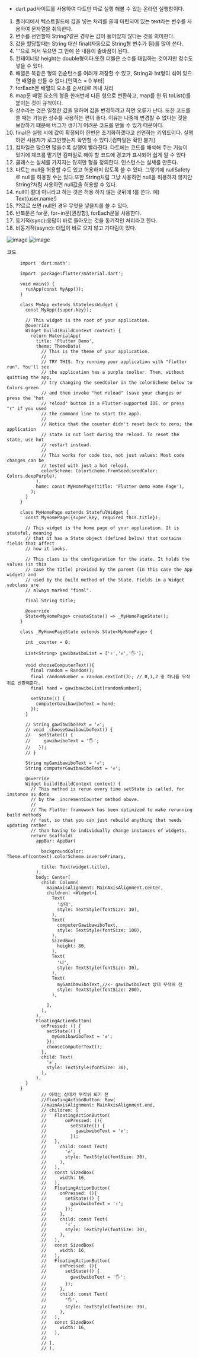 * dart pad사이트를 사용하여 다트만 따로 실행 해볼 수 있는 온라인 실행창이다.

1. 플러터에서 텍스트필드에 값을 넣는 처리를 쓸때 마련되어 있는 text라는 변수를 사용하여 문자열을 취득한다.
2. 변수를 선언할때 String?같은 경우는 값이 들어있지 않다는 것을 의미한다.
3. 값을 할당할때는 String 대신 final(자동으로 String형 변수가 됨)를 많이 쓴다.
4. '''으로 쳐서 묶으면 그 안에 쓴 내용이 줄바꿈이 된다.
5. 컨테이너랑 height는 double형이다.또한 더블은 소수를 대입하는 것이지만 정수도 넣을 수 있다.
6. 배열은 똑같은 형의 인슽턴스를 여러개 저장할 수 있고, String과 Int형이 섞여 있으면 배열을 만들 수 없다.[인덱스 = 0 부터]
7. forEach문 배열의 요소를 순서대로 꺼내 처리
8. map문 배열 요소의 형을 한꺼번에 다른 형으로 변환하고, map를 한 뒤 toList()를 붙이는 것이 규칙이다.
9. 상수라는 것은 일정한 값을 말하며 값을 변경하려고 하면 오류가 난다. 또한 코드를 쓸 때는 가능한 상수를 사용하는 편이 좋다. 이유는 나중에 변경할 수 없다는 것을 보장하기 떄문에 버그가 생기기 어려운 코드를 만들 수 있기 때문이다.
10. final은 실행 시에 값이 확정되어 한번은 초기화하겠다고 선언하는 키워드이다. 실행하면 사용자가 로그인했는지 확인할 수 있다.[컴파일은 확인 불가]
11. 컴파일은 많으면 많을수록 실행이 빨라진다. 다트에는 코드를 해석해 주는 기능이 있기에 체크를 맡기면 컴파일로 해야 할 코드에 경고가 표시되어 쉽게 알 수 있다
12. 클래스는 실체를 가지지는 않지만 형을 정의한다. 인스턴스는 실체를 만든다.
13. 다트는 null을 허용할 수도 있고 허용하지 않도록 쓸 수 있다. 그렇기에 nullSafety로 null를 허용할 수는 있다.또한 String처럼 그냥 사용하면 null을 허용하지 않지만 String?처럼 사용하면 null값을 허용할 수 있다.
14. null이 절대 아니라고 하는 것은 허용 하지 않는 곳뒤에 !를 쓴다. 예) Text(user.name!)
15. ??르르 쓰면 null인 경우 무엇을 넣을지를 쓸 수 있다.
16. 반복문은 for문, for~in문[권장함], forEach문을 사용한다.
17. 동기적(sync):응답이 바로 돌아오는 것을 동기적인 처리라고 한다.
18. 비동기적(async): 대답이 바로 오지 않고 기다림이 있다.

![image](https://github.com/user-attachments/assets/a59fc711-d3f5-47f5-a05a-bf5426d4ff66)
![image](https://github.com/user-attachments/assets/fd25e019-1517-477e-9245-8a07c833074e)


코드

         import 'dart:math';
         
         import 'package:flutter/material.dart';
         
         void main() {
           runApp(const MyApp());
         }
         
         class MyApp extends StatelessWidget {
           const MyApp({super.key});
         
           // This widget is the root of your application.
           @override
           Widget build(BuildContext context) {
             return MaterialApp(
               title: 'Flutter Demo',
               theme: ThemeData(
                 // This is the theme of your application.
                 //
                 // TRY THIS: Try running your application with "flutter run". You'll see
                 // the application has a purple toolbar. Then, without quitting the app,
                 // try changing the seedColor in the colorScheme below to Colors.green
                 // and then invoke "hot reload" (save your changes or press the "hot
                 // reload" button in a Flutter-supported IDE, or press "r" if you used
                 // the command line to start the app).
                 //
                 // Notice that the counter didn't reset back to zero; the application
                 // state is not lost during the reload. To reset the state, use hot
                 // restart instead.
                 //
                 // This works for code too, not just values: Most code changes can be
                 // tested with just a hot reload.
                 colorScheme: ColorScheme.fromSeed(seedColor: Colors.deepPurple),
               ),
               home: const MyHomePage(title: 'Flutter Demo Home Page'),
             );
           }
         }
         
         class MyHomePage extends StatefulWidget {
           const MyHomePage({super.key, required this.title});
         
           // This widget is the home page of your application. It is stateful, meaning
           // that it has a State object (defined below) that contains fields that affect
           // how it looks.
         
           // This class is the configuration for the state. It holds the values (in this
           // case the title) provided by the parent (in this case the App widget) and
           // used by the build method of the State. Fields in a Widget subclass are
           // always marked "final".
         
           final String title;
         
           @override
           State<MyHomePage> createState() => _MyHomePageState();
         }
         
         class _MyHomePageState extends State<MyHomePage> {
         
           int _counter = 0;
         
           List<String> gawibawiboList = ['✌️','✊','🖐️'];
         
           void chooseComputerText(){
             final random = Random();
             final randomNumber = random.nextInt(3); // 0,1,2 중 하나를 무작위로 반환해준다.
             final hand = gawibawiboList[randomNumber];
         
             setState(() {
               computerGawibawiboText = hand;
             });
           }
         
           // String gawibwiboText = '✊';
           // void _chooseGawibawiboText() {
           //   setState(() {
           //     gawibwiboText = '🖐️';
           //   });
           // }
         
           String myGamibawiboText = '✊';
           String computerGawibawiboText = '✊';
         
           @override
           Widget build(BuildContext context) {
             // This method is rerun every time setState is called, for instance as done
             // by the _incrementCounter method above.
             //
             // The Flutter framework has been optimized to make rerunning build methods
             // fast, so that you can just rebuild anything that needs updating rather
             // than having to individually change instances of widgets.
             return Scaffold(
               appBar: AppBar(
         
                 backgroundColor: Theme.of(context).colorScheme.inversePrimary,
         
                 title: Text(widget.title),
               ),
               body: Center(
                 child: Column(
                   mainAxisAlignment: MainAxisAlignment.center,
                   children: <Widget>[
                     Text(
                       '상대',
                       style: TextStyle(fontSize: 30),
                     ),
                     Text(
                       computerGawibawiboText,
                       style: TextStyle(fontSize: 100),
                     ),
                     SizedBox(
                       height: 80,
                     ),
                     Text(
                       '나',
                       style: TextStyle(fontSize: 30),
                     ),
                     Text(
                       myGamibawiboText,//<- gawibwiboText 상대 무작위 전
                       style: TextStyle(fontSize: 200),
                     ),
         
                   ],
                 ),
               ),
               FloatingActionButton(
                 onPressed: () {
                   setState(() {
                     myGamibawiboText = '✊';
                   });
                   chooseComputerText();
                 },
                 child: Text(
                   '✊',
                   style: TextStyle(fontSize: 30),
                 ),
               ),
           }
         }
                 // 아래는 상대가 무작위 되기 전
                 //floatingActionButton: Row(
                 //mainAxisAlignment: MainAxisAlignment.end,
                 // children: [
                 //   FloatingActionButton(
                 //       onPressed: (){
                 //         setState(() {
                 //           gawibwiboText = '✊';
                 //         });
                 //   },
                 //     child: const Text(
                 //       '✊',
                 //       style: TextStyle(fontSize: 30),
                 //     ),
                 //   ),
                 //   const SizedBox(
                 //     width: 16,
                 //   ),
                 //   FloatingActionButton(
                 //     onPressed: (){
                 //       setState(() {
                 //         gawibwiboText = '✌️';
                 //       });
                 //     },
                 //     child: const Text(
                 //       '✌️',
                 //       style: TextStyle(fontSize: 30),
                 //     ),
                 //   ),
                 //   const SizedBox(
                 //     width: 16,
                 //   ),
                 //   FloatingActionButton(
                 //     onPressed: (){
                 //       setState(() {
                 //         gawibwiboText = '🖐️';
                 //       });
                 //     },
                 //     child: const Text(
                 //       '🖐️',
                 //       style: TextStyle(fontSize: 30),
                 //     ),
                 //   ),
                 //   const SizedBox(
                 //     width: 16,
                 //   ),
                 //
                 // ],
                 // ),
         

